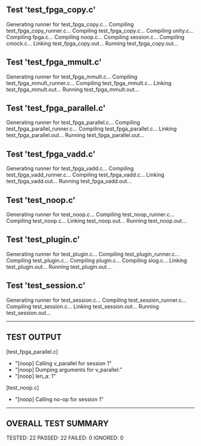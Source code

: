 

Test 'test_fpga_copy.c'
-----------------------
Generating runner for test_fpga_copy.c...
Compiling test_fpga_copy_runner.c...
Compiling test_fpga_copy.c...
Compiling unity.c...
Compiling fpga.c...
Compiling noop.c...
Compiling session.c...
Compiling cmock.c...
Linking test_fpga_copy.out...
Running test_fpga_copy.out...


Test 'test_fpga_mmult.c'
------------------------
Generating runner for test_fpga_mmult.c...
Compiling test_fpga_mmult_runner.c...
Compiling test_fpga_mmult.c...
Linking test_fpga_mmult.out...
Running test_fpga_mmult.out...


Test 'test_fpga_parallel.c'
---------------------------
Generating runner for test_fpga_parallel.c...
Compiling test_fpga_parallel_runner.c...
Compiling test_fpga_parallel.c...
Linking test_fpga_parallel.out...
Running test_fpga_parallel.out...


Test 'test_fpga_vadd.c'
-----------------------
Generating runner for test_fpga_vadd.c...
Compiling test_fpga_vadd_runner.c...
Compiling test_fpga_vadd.c...
Linking test_fpga_vadd.out...
Running test_fpga_vadd.out...


Test 'test_noop.c'
------------------
Generating runner for test_noop.c...
Compiling test_noop_runner.c...
Compiling test_noop.c...
Linking test_noop.out...
Running test_noop.out...


Test 'test_plugin.c'
--------------------
Generating runner for test_plugin.c...
Compiling test_plugin_runner.c...
Compiling test_plugin.c...
Compiling plugin.c...
Compiling slog.c...
Linking test_plugin.out...
Running test_plugin.out...


Test 'test_session.c'
---------------------
Generating runner for test_session.c...
Compiling test_session_runner.c...
Compiling test_session.c...
Linking test_session.out...
Running test_session.out...

-----------
TEST OUTPUT
-----------
[test_fpga_parallel.c]
  - "[noop] Calling v_parallel for session 1"
  - "[noop] Dumping arguments for v_parallel:"
  - "[noop] len_a: 1"

[test_noop.c]
  - "[noop] Calling no-op for session 1"

--------------------
OVERALL TEST SUMMARY
--------------------
TESTED:  22
PASSED:  22
FAILED:   0
IGNORED:  0
